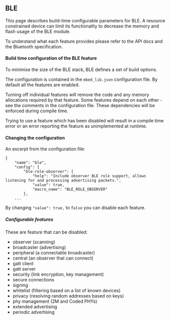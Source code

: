 <h2 id="configuration-ble">BLE</h2>

This page describes build-time configurable parameters for BLE. A resource constrained device can limit its functionality to decrease the memory and flash usage of the BLE module. 

To understand what each feature provides please refer to the API docs and the Bluetooth specification.

#### Build time configuration of the BLE feature

To minimise the size of the BLE stack, BLE defines a set of build options.

The configuration is contained in the `mbed_lib.json` configuration file. By default all the features are enabled.

Turning off individual features will remove the code and any memory allocations required by that feature. Some features depend on each other - see the comments in the configuration file. These dependencies will be enforced during compile time.

Trying to use a feature which has been disabled will result in a compile time error or an error reporting the feature as unimplemented at runtime.

#### Changing the configuration

An excerpt from the configuration file:

```
{
    "name": "ble",
    "config": {
        "ble-role-observer": {
            "help": "Include observer BLE role support, allows listening for and processing advertising packets.",
            "value": true,
            "macro_name": "BLE_ROLE_OBSERVER"
        },
    ...
```

By changing `"value": true,` to `false` you can disable each feature.

##### Configurable features

These are feature that can be disabled:

- observer (scanning)
- broadcaster (advertising)
- peripheral (a connectable broadcaster)
- central (an observer that can connect)
- gatt client
- gatt server
- security (link encryption, key management)
- secure connections
- signing
- whitelist (filtering based on a list of known devices)
- privacy (resolving random addresses based on keys)
- phy management (2M and Coded PHYs)
- extended advertising
- periodic advertising